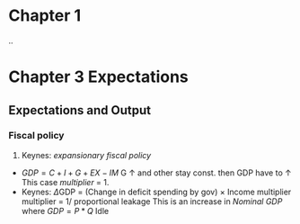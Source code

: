 
# Chapter 1
 ..
# Chapter 3 Expectations
## Expectations and Output
### Fiscal policy
1. Keynes: *expansionary fiscal policy*

- $GDP = C + I + G + EX - IM$
G &uarr; and other stay const. then GDP have to &uarr;
This case *multiplier* = 1.
- Keynes: $\Delta$GDP = (Change in deficit spending by gov) $\times$ Income multiplier
multiplier = 1/ proportional leakage
This is an increase in *Nominal GDP* where $GDP = P * Q$
Idle 

<!--stackedit_data:
eyJoaXN0b3J5IjpbLTQ2OTEyNTU4MiwxMjEyNDI1NzQwLDgwMT
EzNDA0NiwxMjI1MTA3MzI1XX0=
-->
